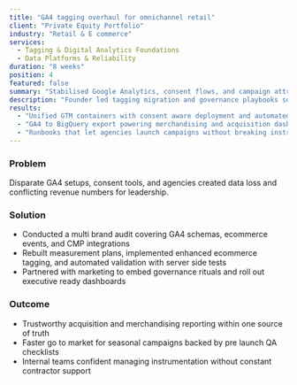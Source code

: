```yaml
---
title: "GA4 tagging overhaul for omnichannel retail"
client: "Private Equity Portfolio"
industry: "Retail & E commerce"
services:
  - Tagging & Digital Analytics Foundations
  - Data Platforms & Reliability
duration: "8 weeks"
position: 4
featured: false
summary: "Stabilised Google Analytics, consent flows, and campaign attribution across five portfolio brands."
description: "Founder led tagging migration and governance playbooks so marketing and product teams could rely on GA4 and BigQuery for decision making."
results:
  - "Unified GTM containers with consent aware deployment and automated QA."
  - "GA4 to BigQuery export powering merchandising and acquisition dashboards within four weeks."
  - "Runbooks that let agencies launch campaigns without breaking instrumentation."
---
```


### Problem
Disparate GA4 setups, consent tools, and agencies created data loss and conflicting revenue numbers for leadership.

### Solution
- Conducted a multi brand audit covering GA4 schemas, ecommerce events, and CMP integrations
- Rebuilt measurement plans, implemented enhanced ecommerce tagging, and automated validation with server side tests
- Partnered with marketing to embed governance rituals and roll out executive ready dashboards

### Outcome
- Trustworthy acquisition and merchandising reporting within one source of truth
- Faster go to market for seasonal campaigns backed by pre launch QA checklists
- Internal teams confident managing instrumentation without constant contractor support
